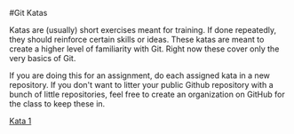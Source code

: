 #Git Katas

Katas are (usually) short exercises meant for training. If done repeatedly, they should reinforce certain skills or ideas. These katas are meant to create a higher level of familiarity with Git. Right now these cover only the very basics of Git.

If you are doing this for an assignment, do each assigned kata in a new repository. If you don't want to litter your public Github repository with a bunch of little repositories, feel free to create an organization on GitHub for the class to keep these in.

[Kata 1](kata.md)
